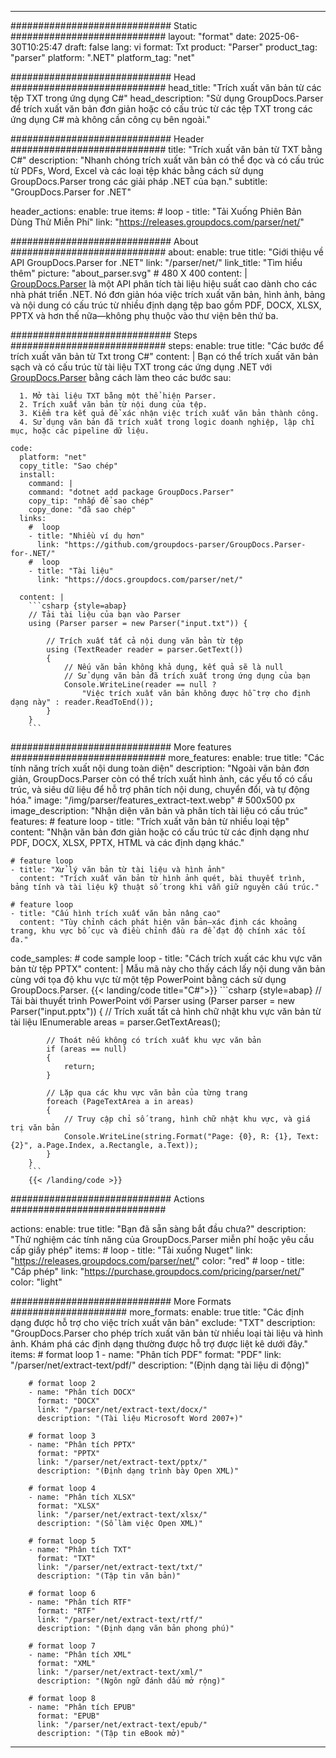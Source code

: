 


---
############################# Static ############################
layout: "format"
date:  2025-06-30T10:25:47
draft: false
lang: vi
format: Txt
product: "Parser"
product_tag: "parser"
platform: ".NET"
platform_tag: "net"

############################# Head ############################
head_title: "Trích xuất văn bản từ các tệp TXT trong ứng dụng C#"
head_description: "Sử dụng GroupDocs.Parser để trích xuất văn bản đơn giản hoặc có cấu trúc từ các tệp TXT trong các ứng dụng C# mà không cần công cụ bên ngoài."

############################# Header ############################
title: "Trích xuất văn bản từ TXT bằng C#" 
description: "Nhanh chóng trích xuất văn bản có thể đọc và có cấu trúc từ PDFs, Word, Excel và các loại tệp khác bằng cách sử dụng GroupDocs.Parser trong các giải pháp .NET của bạn."
subtitle: "GroupDocs.Parser for .NET" 

header_actions:
  enable: true
  items:
    #  loop
    - title: "Tải Xuống Phiên Bản Dùng Thử Miễn Phí"
      link: "https://releases.groupdocs.com/parser/net/"
      
############################# About ############################
about:
    enable: true
    title: "Giới thiệu về API GroupDocs.Parser for .NET"
    link: "/parser/net/"
    link_title: "Tìm hiểu thêm"
    picture: "about_parser.svg" # 480 X 400
    content: |
       [GroupDocs.Parser](/parser/net/) là một API phân tích tài liệu hiệu suất cao dành cho các nhà phát triển .NET. Nó đơn giản hóa việc trích xuất văn bản, hình ảnh, bảng và nội dung có cấu trúc từ nhiều định dạng tệp bao gồm PDF, DOCX, XLSX, PPTX và hơn thế nữa—không phụ thuộc vào thư viện bên thứ ba.

############################# Steps ############################
steps:
    enable: true
    title: "Các bước để trích xuất văn bản từ Txt trong C#"
    content: |
      Bạn có thể trích xuất văn bản sạch và có cấu trúc từ tài liệu TXT trong các ứng dụng .NET với [GroupDocs.Parser](/parser/net/) bằng cách làm theo các bước sau:
      
      1. Mở tài liệu TXT bằng một thể hiện Parser.
      2. Trích xuất văn bản từ nội dung của tệp.
      3. Kiểm tra kết quả để xác nhận việc trích xuất văn bản thành công.
      4. Sử dụng văn bản đã trích xuất trong logic doanh nghiệp, lập chỉ mục, hoặc các pipeline dữ liệu.
   
    code:
      platform: "net"
      copy_title: "Sao chép"
      install:
        command: |
        command: "dotnet add package GroupDocs.Parser"
        copy_tip: "nhấp để sao chép"
        copy_done: "đã sao chép"
      links:
        #  loop
        - title: "Nhiều ví dụ hơn"
          link: "https://github.com/groupdocs-parser/GroupDocs.Parser-for-.NET/"
        #  loop
        - title: "Tài liệu"
          link: "https://docs.groupdocs.com/parser/net/"
          
      content: |
        ```csharp {style=abap}
        // Tải tài liệu của bạn vào Parser
        using (Parser parser = new Parser("input.txt")) {

            // Trích xuất tất cả nội dung văn bản từ tệp
            using (TextReader reader = parser.GetText()) 
            {
                // Nếu văn bản không khả dụng, kết quả sẽ là null
                // Sử dụng văn bản đã trích xuất trong ứng dụng của bạn
                Console.WriteLine(reader == null ? 
                    "Việc trích xuất văn bản không được hỗ trợ cho định dạng này" : reader.ReadToEnd());
            }
        }
        ```  

############################# More features ############################
more_features:
  enable: true
  title: "Các tính năng trích xuất nội dung toàn diện"
  description: "Ngoài văn bản đơn giản, GroupDocs.Parser còn có thể trích xuất hình ảnh, các yếu tố có cấu trúc, và siêu dữ liệu để hỗ trợ phân tích nội dung, chuyển đổi, và tự động hóa."
  image: "/img/parser/features_extract-text.webp" # 500x500 px
  image_description: "Nhận diện văn bản và phân tích tài liệu có cấu trúc"
  features:
    # feature loop
    - title: "Trích xuất văn bản từ nhiều loại tệp"
      content: "Nhận văn bản đơn giản hoặc có cấu trúc từ các định dạng như PDF, DOCX, XLSX, PPTX, HTML và các định dạng khác."

    # feature loop
    - title: "Xử lý văn bản từ tài liệu và hình ảnh"
      content: "Trích xuất văn bản từ hình ảnh quét, bài thuyết trình, bảng tính và tài liệu kỹ thuật số trong khi vẫn giữ nguyên cấu trúc."

    # feature loop
    - title: "Cấu hình trích xuất văn bản nâng cao"
      content: "Tùy chỉnh cách phát hiện văn bản—xác định các khoảng trang, khu vực bố cục và điều chỉnh đầu ra để đạt độ chính xác tối đa."
      
  code_samples:
    # code sample loop
    - title: "Cách trích xuất các khu vực văn bản từ tệp PPTX"
      content: |
        Mẫu mã này cho thấy cách lấy nội dung văn bản cùng với tọa độ khu vực từ một tệp PowerPoint bằng cách sử dụng GroupDocs.Parser.
        {{< landing/code title="C#">}}
        ```csharp {style=abap}
        //  Tải bài thuyết trình PowerPoint với Parser
        using (Parser parser = new Parser("input.pptx"))
        {
            // Trích xuất tất cả hình chữ nhật khu vực văn bản từ tài liệu
            IEnumerable<PageTextArea> areas = parser.GetTextAreas();

            // Thoát nếu không có trích xuất khu vực văn bản
            if (areas == null)
            {
                return;
            }

            // Lặp qua các khu vực văn bản của từng trang
            foreach (PageTextArea a in areas)
            {
                // Truy cập chỉ số trang, hình chữ nhật khu vực, và giá trị văn bản
                Console.WriteLine(string.Format("Page: {0}, R: {1}, Text: {2}", a.Page.Index, a.Rectangle, a.Text));
            }
        }
        ```
        {{< /landing/code >}}


############################# Actions ############################

actions:
  enable: true
  title: "Bạn đã sẵn sàng bắt đầu chưa?"
  description: "Thử nghiệm các tính năng của GroupDocs.Parser miễn phí hoặc yêu cầu cấp giấy phép"
  items:
    #  loop
    - title: "Tải xuống Nuget"
      link: "https://releases.groupdocs.com/parser/net/"
      color: "red"
        #  loop
    - title: "Cấp phép"
      link: "https://purchase.groupdocs.com/pricing/parser/net/"
      color: "light"


############################# More Formats #####################
more_formats:
    enable: true
    title: "Các định dạng được hỗ trợ cho việc trích xuất văn bản"
    exclude: "TXT"
    description: "GroupDocs.Parser cho phép trích xuất văn bản từ nhiều loại tài liệu và hình ảnh. Khám phá các định dạng thường được hỗ trợ được liệt kê dưới đây."
    items: 
        # format loop 1
        - name: "Phân tích PDF"
          format: "PDF"
          link: "/parser/net/extract-text/pdf/"
          description: "(Định dạng tài liệu di động)"
          
        # format loop 2
        - name: "Phân tích DOCX"
          format: "DOCX"
          link: "/parser/net/extract-text/docx/"
          description: "(Tài liệu Microsoft Word 2007+)"
          
        # format loop 3
        - name: "Phân tích PPTX"
          format: "PPTX"
          link: "/parser/net/extract-text/pptx/"
          description: "(Định dạng trình bày Open XML)"
          
        # format loop 4
        - name: "Phân tích XLSX"
          format: "XLSX"
          link: "/parser/net/extract-text/xlsx/"
          description: "(Sổ làm việc Open XML)"
          
        # format loop 5
        - name: "Phân tích TXT"
          format: "TXT"
          link: "/parser/net/extract-text/txt/"
          description: "(Tập tin văn bản)"
          
        # format loop 6
        - name: "Phân tích RTF"
          format: "RTF"
          link: "/parser/net/extract-text/rtf/"
          description: "(Định dạng văn bản phong phú)"
          
        # format loop 7
        - name: "Phân tích XML"
          format: "XML"
          link: "/parser/net/extract-text/xml/"
          description: "(Ngôn ngữ đánh dấu mở rộng)"
          
        # format loop 8
        - name: "Phân tích EPUB"
          format: "EPUB"
          link: "/parser/net/extract-text/epub/"
          description: "(Tập tin eBook mở)"
         
          

---
